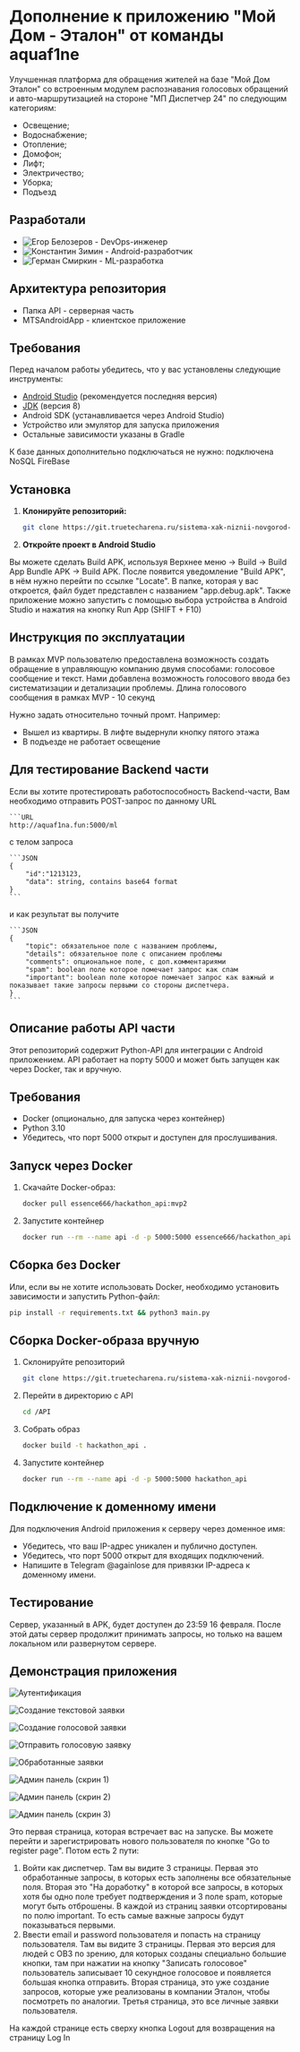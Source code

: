 # Дополнение к приложению "Мой Дом - Эталон" от команды aquaf1ne

Улучшенная платформа для обращения жителей на базе "Мой Дом Эталон" со встроенным модулем распознавания голосовых обращений и авто-маршрутизацией на стороне "МП Диспетчер 24" по следующим категориям:

- Освещение;
- Водоснабжение; 
- Отопление; 
- Домофон; 
- Лифт;
- Электричество;
- Уборка;
- Подъезд

## Разработали
- ![Егор Белозеров](https://github.com/essence-666) - DevOps-инженер
- ![Константин Зимин](https://github.com/plaffyyy) - Android-разработчик
- ![Герман Смиркин](https://github.com/smirkinhd) - ML-разработка

## Архитектура репозитория

- Папка API - серверная часть
- MTSAndroidApp - клиентское приложение

## Требования

Перед началом работы убедитесь, что у вас установлены следующие инструменты:

- [Android Studio](https://developer.android.com/studio) (рекомендуется последняя версия)
- [JDK](https://www.oracle.com/java/technologies/javase-downloads.html) (версия 8)
- Android SDK (устанавливается через Android Studio)
- Устройство или эмулятор для запуска приложения
- Остальные зависимости указаны в Gradle

К базе данных дополнительно подключаться не нужно: подключена NoSQL FireBase 

## Установка

1. **Клонируйте репозиторий:**

   ```bash
   git clone https://git.truetecharena.ru/sistema-xak-niznii-novgorod-13/truetecharena1739605164-team-12262/polnoe-opisanie-zadachi-138

2. **Откройте проект в Android Studio**

Вы можете сделать Build APK, используя Верхнее меню -> Build -> Build App Bundle APK -> Build APK. После появится уведомление "Build APK", в нём нужно перейти по ссылке "Locate". В папке, которая у вас откроется, файл будет представлен с названием "app.debug.apk". 
Также приложение можно запустить с помощью выбора устройства в Android Studio и нажатия на кнопку Run App (SHIFT + F10)
 

 ## Инструкция по эксплуатации
 В рамках MVP пользователю предоставлена возможность создать обращение в управляющую компанию двумя способами: голосовое сообщение и текст. Нами добавлена возможность голосового ввода без систематизации и детализации проблемы. Длина голосового сообщения в рамках MVP - 10 секунд

 Нужно задать относительно точный промт. Например:
 - Вышел из квартиры. В лифте выдернули кнопку пятого этажа
 - В подъезде не работает освещение


## Для тестирование Backend части
Если вы хотите протестировать работоспособность Backend-части, Вам необходимо отправить POST-запрос по данному URL 
    
    ```URL
    http://aquaf1na.fun:5000/ml

с телом запроса

    ```JSON
    {
        "id":"1213123,
        "data": string, contains base64 format
    }
    ```

и как результат вы получите

    ```JSON
    {
        "topic": обязательное поле с названием проблемы,
        "details": обязательное поле с описанием проблемы
        "comments": опциональное поле, с доп.комментариями
        "spam": boolean поле которое помечает запрос как спам
        "important": boolean поле которое помечает запрос как важный и показывает такие запросы первыми со стороны диспетчера.
    }
    ```


## Описание работы API части

Этот репозиторий содержит Python-API для интеграции с Android приложением. API работает на порту 5000 и может быть запущен как через Docker, так и вручную.

## Требования

- Docker (опционально, для запуска через контейнер)
- Python 3.10
- Убедитесь, что порт 5000 открыт и доступен для прослушивания.

## Запуск через Docker

1. Скачайте Docker-образ:
   ```bash
   docker pull essence666/hackathon_api:mvp2

2. Запустите контейнер
    ```bash
    docker run --rm --name api -d -p 5000:5000 essence666/hackathon_api:mvp2

## Сборка без Docker
Или, если вы не хотите использовать Docker, необходимо установить зависимости и запустить Python-файл:

```bash
pip install -r requirements.txt && python3 main.py
```

## Сборка Docker-образа вручную

1. Склонируйте репозиторий
    ```bash
    git clone https://git.truetecharena.ru/sistema-xak-niznii-novgorod-13/truetecharena1739605164-team-12262/polnoe-opisanie-zadachi-138

2. Перейти в директорию с API
    ```bash
    cd /API

3. Собрать образ
    ```bash
    docker build -t hackathon_api .

4.  Запустите контейнер
    ```bash
    docker run --rm --name api -d -p 5000:5000 hackathon_api


## Подключение к доменному имени

Для подключения Android приложения к серверу через доменное имя:

- Убедитесь, что ваш IP-адрес уникален и публично доступен.
- Убедитесь, что порт 5000 открыт для входящих подключений.
- Напишите в Telegram @againlose для привязки IP-адреса к доменному имени.
    

## Тестирование
Сервер, указанный в APK, будет доступен до 23:59 16 февраля. После этой даты сервер продолжит принимать запросы, но только на вашем локальном или развернутом сервере.

## Демонстрация приложения

![Аутентификация](images/1.jfif)

![Создание текстовой заявки](images/2.jfif)

![Создание голосовой заявки](images/3.jfif)

![Отправить голосовую заявку](images/4.jfif)

![Обработанные заявки](images/5.jfif)

![Админ панель (скрин 1)](images/6.jfif)

![Админ панель (скрин 2)](images/7.jfif)

![Админ панель (скрин 3)](images/8.jfif)



Это первая страница, которая встречает вас на запуске. Вы можете перейти и зарегистрировать нового пользователя по кнопке "Go to register page". Потом есть 2 пути: 
1) Войти как диспетчер. Там вы видите 3 страницы. Первая это обработанные запросы, в которых есть заполнены все обязательные поля. Вторая это "На доработку" в которой все запросы, в которых хотя бы одно поле требует подтверждения и 3 поле spam, которые могут быть отброшены. В каждой из страниц заявки отсортированы по полю important. То есть самые важные запросы будут показываться первыми.
2) Ввести email и password пользователя и попасть на страницу пользователя. Там вы видите 3 страницы. Первая это версия для людей с ОВЗ по зрению, для которых созданы специально большие кнопки, там при нажатии на кнопку "Записать голосовое" пользователь записывает 10 секундное голосовое и появляется большая кнопка отправить. Вторая страница, это уже создание запросов, которые уже реализованы в компании Эталон, чтобы посмотреть по аналогии. Третья страница, это все личные заявки пользователя.

На каждой странице есть сверху кнопка Logout для возвращения на страницу Log In
